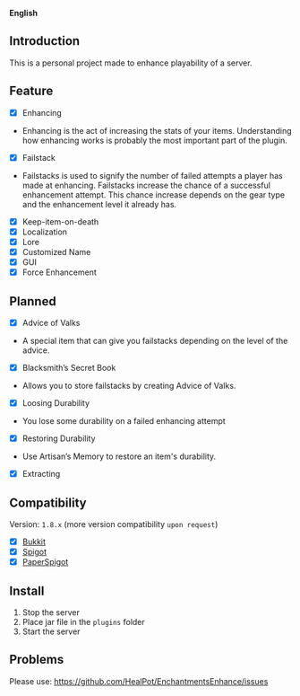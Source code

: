 **English**
## Introduction
This is a personal project made to enhance playability of a server.

## Feature
- [x] Enhancing
- Enhancing is the act of increasing the stats of your items. Understanding how enhancing works is probably the most important part of the plugin.
- [x] Failstack
- Failstacks is used to signify the number of failed attempts a player has made at enhancing. Failstacks increase the chance of a successful enhancement attempt. This chance increase depends on the gear type and the enhancement level it already has.
- [x] Keep-item-on-death
- [x] Localization
- [x] Lore
- [x] Customized Name
- [x] GUI
- [x] Force Enhancement

## Planned
- [x] Advice of Valks
- A special item that can give you failstacks depending on the level of the advice. 
- [x] Blacksmith’s Secret Book
- Allows you to store failstacks by creating Advice of Valks. 
- [x] Loosing Durability
- You lose some durability on a failed enhancing attempt
- [x] Restoring Durability
- Use Artisan’s Memory to restore an item's durability.
- [x] Extracting

## Compatibility
Version: `1.8.x` (more version compatibility `upon request`)
- [x] [Bukkit](https://bukkit.org)
- [x] [Spigot](https://spigotmc.org)
- [x] [PaperSpigot](https://ci.destroystokyo.com/view/All/job/PaperSpigot/)

## Install
1. Stop the server
2. Place jar file in the `plugins` folder
3. Start the server

## Problems
Please use: https://github.com/HealPot/EnchantmentsEnhance/issues
